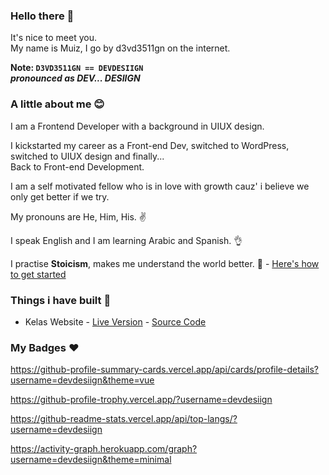 ### Hello there 👋

It's nice to meet you. <br> My name is Muiz, I go by d3vd3511gn on the internet.

**Note: `D3VD3511GN == DEVDESIIGN` <br> *pronounced as DEV... DESIIGN***

### A little about me 😊

I am a Frontend Developer with a background in UIUX design. 

I kickstarted my career as a Front-end Dev, switched to WordPress, switched to UIUX design and finally... <br> Back to Front-end Development.

I am a self motivated fellow who is in love with growth cauz' i believe we only get better if we try.

My pronouns are He, Him, His. ✌

I speak English and I am learning Arabic and Spanish. 👌

I practise **Stoicism**, makes me understand the world better. 💯 - [Here's how to get started](https://stoicismpod.com/)

### Things i have built 💪

- Kelas Website - [Live Version](https://devdesiign.github.io/Kelas/) - [Source Code](https://github.com/Devdesiign/Kelas)

### My Badges ❤

https://github-profile-summary-cards.vercel.app/api/cards/profile-details?username=devdesiign&theme=vue

https://github-profile-trophy.vercel.app/?username=devdesiign

https://github-readme-stats.vercel.app/api/top-langs/?username=devdesiign

https://activity-graph.herokuapp.com/graph?username=devdesiign&theme=minimal

<!--
**Devdesiign/Devdesiign** is a ✨ _special_ ✨ repository because its `README.md` (this file) appears on your GitHub profile.

Here are some ideas to get you started:

- 🔭 I’m currently working on ...
- 🌱 I’m currently learning ...
- 👯 I’m looking to collaborate on ...
- 🤔 I’m looking for help with ...
- 💬 Ask me about ...
- 📫 How to reach me: ...
- 😄 Pronouns: ...
- ⚡ Fun fact: ...
-->
